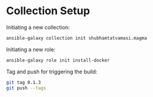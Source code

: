 # Collection Setup

Initiating a new collection:
```bash
ansible-galaxy collection init shubhamtatvamasi.magma
```

Initiating a new role: 
```bash
ansible-galaxy role init install-docker
```

Tag and push for triggering the build:
```bash
git tag 0.1.3
git push --tags
```
